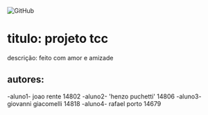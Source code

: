 ![GitHub](https://img.shields.io/github/license/Rente6/2EMIA-0609)
# titulo: projeto tcc
descrição: feito com amor e amizade
## autores:
-aluno1- joao rente 14802
-aluno2- 'henzo puchetti' 14806
-aluno3- giovanni giacomelli 14818
-aluno4- rafael porto 14679
